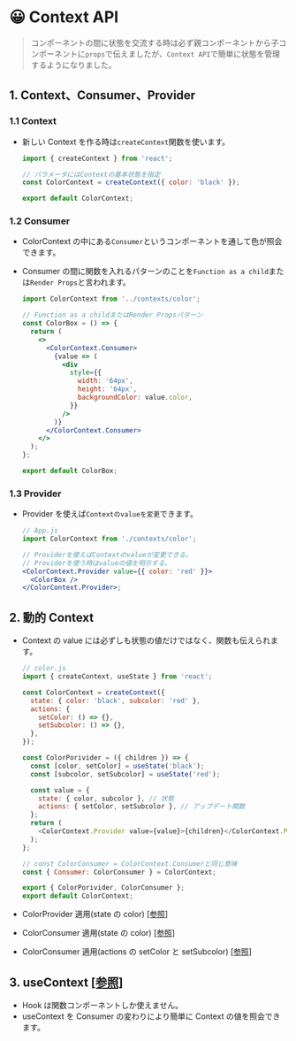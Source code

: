# 😀 Context API

> コンポーネントの間に状態を交流する時は必ず親コンポーネントから子コンポーネントに`props`で伝えましたが、`Context API`で簡単に状態を管理するようになりました。

## 1. Context、Consumer、Provider

### 1.1 Context

- 新しい Context を作る時は`createContext`関数を使います。

  ```js
  import { createContext } from 'react';

  // パラメータにはContextの基本状態を指定
  const ColorContext = createContext({ color: 'black' });

  export default ColorContext;
  ```

### 1.2 Consumer

- ColorContext の中にある`Consumer`というコンポーネントを通して色が照会できます。
- Consumer の間に関数を入れるパターンのことを`Function as a child`または`Render Props`と言われます。

  ```jsx
  import ColorContext from '../contexts/color';

  // Function as a childまたはRender Propsパターン
  const ColorBox = () => {
    return (
      <>
        <ColorContext.Consumer>
          {value => (
            <div
              style={{
                width: '64px',
                height: '64px',
                backgroundColor: value.color,
              }}
            />
          )}
        </ColorContext.Consumer>
      </>
    );
  };

  export default ColorBox;
  ```

### 1.3 Provider

- Provider を使えば`Contextのvalueを変更`できます。

  ```jsx
  // App.js
  import ColorContext from './contexts/color';

  // Providerを使えばContextのvalueが変更できる。
  // Providerを使う時はvalueの値を明示する。
  <ColorContext.Provider value={{ color: 'red' }}>
    <ColorBox />
  </ColorContext.Provider>;
  ```

## 2. 動的 Context

- Context の value には必ずしも状態の値だけではなく、関数も伝えられます。

  ```js
  // color.js
  import { createContext, useState } from 'react';

  const ColorContext = createContext({
    state: { color: 'black', subcolor: 'red' },
    actions: {
      setColor: () => {},
      setSubcolor: () => {},
    },
  });

  const ColorPorivider = ({ children }) => {
    const [color, setColor] = useState('black');
    const [subcolor, setSubcolor] = useState('red');

    const value = {
      state: { color, subcolor }, // 状態
      actions: { setColor, setSubcolor }, // アップデート関数
    };
    return (
      <ColorContext.Provider value={value}>{children}</ColorContext.Provider>
    );
  };

  // const ColorConsumer = ColorContext.Consumerと同じ意味
  const { Consumer: ColorConsumer } = ColorContext;

  export { ColorPorivider, ColorConsumer };
  export default ColorContext;
  ```

- ColorProvider 適用(state の color) [[参照]](https://github.com/hi1004/react-study/commit/184afcd3f7c53c4b78036d2dd26ade3087fa0530#diff-e94a79d9391115ac02900d7d76f146e98d79db11e614ab1db98b7a807349cbbeR11-R16)
- ColorConsumer 適用(state の color) [[参照]](https://github.com/hi1004/react-study/commit/184afcd3f7c53c4b78036d2dd26ade3087fa0530#diff-5a99af45c2c707b88ec909f09fb129c86a23d1cd670cbffcf75bc050053ad894R8-R25)
- ColorConsumer 適用(actions の setColor と setSubcolor) [[参照]](https://github.com/hi1004/react-study/commit/184afcd3f7c53c4b78036d2dd26ade3087fa0530#diff-67ba4ca57a02398b3e7f2af7608a5d63f2ee7d8856623a56defb4ad533e2cb3dR1-R36)

## 3. useContext [[参照]](https://github.com/hi1004/react-study/commit/8d6437e9727365190de69d469b1409f7b32a35e7#diff-5a99af45c2c707b88ec909f09fb129c86a23d1cd670cbffcf75bc050053ad894R5)

- Hook は関数コンポーネントしか使えません。
- useContext を Consumer の変わりにより簡単に Context の値を照会できます。
